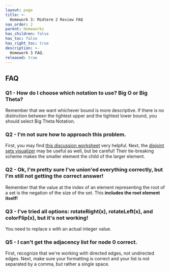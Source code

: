 ```yaml
---
layout: page
title: >-
  Homework 3: Midterm 2 Review FAQ
nav_order: 2
parent: Homeworks
has_children: false
has_toc: false
has_right_toc: true
description: >-
  Homework 3 FAQ.
released: true
---
```


## FAQ

### Q1 - How do I choose which notation to use? Big O or Big Theta?
Remember that we want whichever bound is more descriptive. If there is no distinction between the tightest upper and the tightest lower bound, you should select Big Theta Notation.

### Q2 - I'm not sure how to approach this problem.
First, you may find [this discussion worksheet](https://drive.google.com/file/d/1YxZpQ3tdE7A5YfHwYBAmQG_CgLHEgOv-/view) very helpful.
Next, the [disjoint sets visualizer](https://www.cs.usfca.edu/~galles/visualization/DisjointSets.html) may be useful as well, but be careful! Their tie-breaking scheme makes the smaller element the child of the larger element.

### Q2 - Ok, I'm pretty sure I've union'ed everything correctly, but I'm still not getting the correct answer!
Remember that the value at the index of an element representing the root of a set is the negation of the size of the set. This **includes the root element itself!**

### Q3 - I've tried all options: rotateRight(x), rotateLeft(x), and colorFlip(x), but it's not working!
You need to replace x with an actual integer value.

### Q5 - I can't get the adjacency list for node 0 correct.
First, recognize that we're working with directed edges, not undirected edges. Next, make sure your formatting is correct and your list is not separated by a comma, but rather a single space.